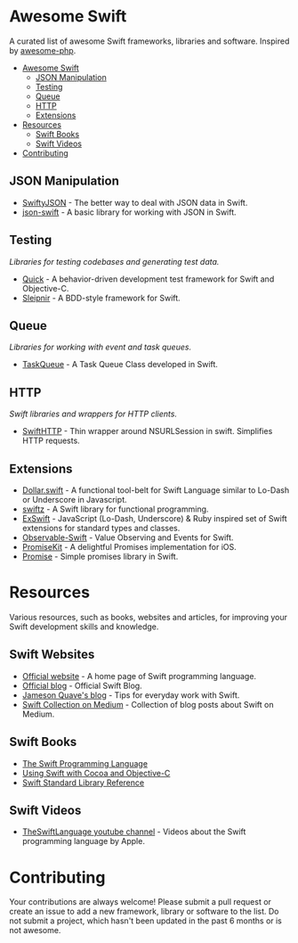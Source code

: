 # Awesome Swift
A curated list of awesome Swift frameworks, libraries and software. Inspired by [awesome-php](https://github.com/ziadoz/awesome-php).

- [Awesome Swift](#awesome-swift)
	- [JSON Manipulation](#json-manipulation)
	- [Testing](#testing)
	- [Queue](#queue)
	- [HTTP](#http)
	- [Extensions](#extensions)
- [Resources](#resources)
	- [Swift Books](#swift-books)
	- [Swift Videos](#swift-videos)
- [Contributing](#contributing)

## JSON Manipulation

* [SwiftyJSON](https://github.com/lingoer/SwiftyJSON) - The better way to deal with JSON data in Swift.
* [json-swift](https://github.com/lingoer/SwiftyJSON) - A basic library for working with JSON in Swift.


## Testing
*Libraries for testing codebases and generating test data.*

* [Quick](https://github.com/railsware/Sleipnir) - A behavior-driven development test framework for Swift and Objective-C.
* [Sleipnir](https://github.com/railsware/Sleipnir) - A BDD-style framework for Swift.

## Queue
*Libraries for working with event and task queues.*

* [TaskQueue](https://github.com/icanzilb/TaskQueue) - A Task Queue Class developed in Swift.

## HTTP
*Swift libraries and wrappers for HTTP clients.*

* [SwiftHTTP](https://github.com/daltoniam/SwiftHTTP) - Thin wrapper around NSURLSession in swift. Simplifies HTTP requests.

## Extensions

* [Dollar.swift](https://github.com/ankurp/Dollar.swift) - A functional tool-belt for Swift Language similar to Lo-Dash or Underscore in Javascript.
* [swiftz](https://github.com/maxpow4h/swiftz) - A Swift library for functional programming.
* [ExSwift](https://github.com/pNre/ExSwift) - JavaScript (Lo-Dash, Underscore) & Ruby inspired set of Swift extensions for standard types and classes.
* [Observable-Swift](https://github.com/slazyk/Observable-Swift) - Value Observing and Events for Swift.
* [PromiseKit](https://github.com/mxcl/PromiseKit) - A delightful Promises implementation for iOS.
* [Promise](https://github.com/Coneko/Promise) - Simple promises library in Swift.


# Resources
Various resources, such as books, websites and articles, for improving your Swift development skills and knowledge.

## Swift Websites

* [Official website](https://developer.apple.com/swift/) - A home page of Swift programming language.
* [Official blog](https://developer.apple.com/swift/blog/) - Official Swift Blog.
* [Jameson Quave's blog](http://jamesonquave.com/blog/category/swift/) - Tips for everyday work with Swift.
* [Swift Collection on Medium](https://medium.com/swift-programming) - Collection of blog posts about Swift on Medium.

## Swift Books

* [The Swift Programming Language](https://itunes.apple.com/us/book/the-swift-programming-language/id881256329?mt=11)
* [Using Swift with Cocoa and Objective-C](https://itunes.apple.com/us/book/using-swift-cocoa-objective/id888894773?mt=11)
* [Swift Standard Library Reference](https://developer.apple.com/library/prerelease/ios/documentation/General/Reference/SwiftStandardLibraryReference/)

## Swift Videos

* [TheSwiftLanguage youtube channel](https://www.youtube.com/user/TheSwiftLanguage/) - Videos about the Swift programming language by Apple.



# Contributing

Your contributions are always welcome! Please submit a pull request or create an issue to add a new framework, library or software to the list. Do not submit a project, which hasn't been updated in the past 6 months or is not awesome.
